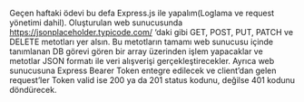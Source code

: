 Geçen haftaki ödevi bu defa Express.js ile yapalım(Loglama ve request yönetimi dahil). Oluşturulan web sunucusunda https://jsonplaceholder.typicode.com/ ‘daki gibi GET, POST, PUT, PATCH ve DELETE metotları yer alsın. Bu metotların tamamı web sunucusu içinde tanımlanan DB görevi gören bir array üzerinden işlem yapacaklar ve metotlar JSON formatı ile veri alışverişi gerçekleştirecekler. Ayrıca web sunucusuna Express Bearer Token entegre edilecek ve client’dan gelen request’ler Token valid ise 200 ya da 201 status kodunu, değilse 401 kodunu döndürecek.